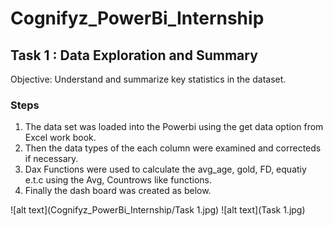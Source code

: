 # Cognifyz_PowerBi_Internship
## Task 1 : Data Exploration and Summary
Objective: Understand and summarize key statistics in the dataset.
### Steps
1. The data set was loaded into the Powerbi using the get data option from Excel work book.
2. Then the data types of the each column were examined and correcteds if necessary.
3. Dax Functions were  used to calculate the avg_age, gold, FD, equatiy e.t.c using the Avg, Countrows like functions.
4. Finally the dash board was created as below.

![alt text](Cognifyz_PowerBi_Internship/Task 1.jpg)
![alt text](Task 1.jpg)


